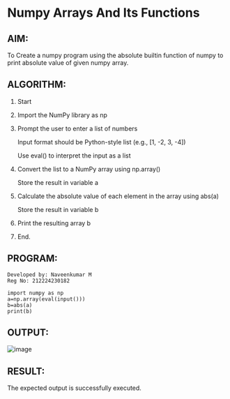 # Numpy Arrays And Its Functions

## AIM:
To Create a numpy program using the absolute builtin function of numpy to print absolute value of given numpy array.

## ALGORITHM:
1. Start

2. Import the NumPy library as np

3. Prompt the user to enter a list of numbers

    Input format should be Python-style list (e.g., [1, -2, 3, -4])
    
    Use eval() to interpret the input as a list

4. Convert the list to a NumPy array using np.array()

    Store the result in variable a

5. Calculate the absolute value of each element in the array using abs(a)

    Store the result in variable b

6. Print the resulting array b

7. End.

## PROGRAM:
```
Developed by: Naveenkumar M
Reg No: 212224230182

import numpy as np
a=np.array(eval(input()))
b=abs(a)
print(b)

```

## OUTPUT:

![image](https://github.com/user-attachments/assets/b28f6230-59b9-429c-b542-d2f8cc01c1b7)

## RESULT:
The expected output is successfully executed.
